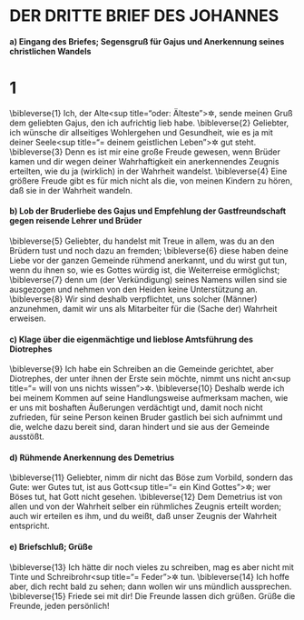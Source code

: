 # DER DRITTE BRIEF DES JOHANNES

#### a) Eingang des Briefes; Segensgruß für Gajus und Anerkennung seines christlichen Wandels

# 1
\bibleverse{1} Ich, der Alte<sup title=“oder: Älteste”>&#x2732;</sup>, sende meinen Gruß dem geliebten Gajus, den ich aufrichtig lieb habe.
\bibleverse{2} Geliebter, ich wünsche dir allseitiges Wohlergehen und Gesundheit, wie es ja mit deiner Seele<sup title=“= deinem geistlichen Leben”>&#x2732;</sup> gut steht.
\bibleverse{3} Denn es ist mir eine große Freude gewesen, wenn Brüder kamen und dir wegen deiner Wahrhaftigkeit ein anerkennendes Zeugnis erteilten, wie du ja (wirklich) in der Wahrheit wandelst.
\bibleverse{4} Eine größere Freude gibt es für mich nicht als die, von meinen Kindern zu hören, daß sie in der Wahrheit wandeln.

#### b) Lob der Bruderliebe des Gajus und Empfehlung der Gastfreundschaft gegen reisende Lehrer und Brüder

\bibleverse{5} Geliebter, du handelst mit Treue in allem, was du an den Brüdern tust und noch dazu an fremden;
\bibleverse{6} diese haben deine Liebe vor der ganzen Gemeinde rühmend anerkannt, und du wirst gut tun, wenn du ihnen so, wie es Gottes würdig ist, die Weiterreise ermöglichst;
\bibleverse{7} denn um (der Verkündigung) seines Namens willen sind sie ausgezogen und nehmen von den Heiden keine Unterstützung an.
\bibleverse{8} Wir sind deshalb verpflichtet, uns solcher (Männer) anzunehmen, damit wir uns als Mitarbeiter für die (Sache der) Wahrheit erweisen.

#### c) Klage über die eigenmächtige und lieblose Amtsführung des Diotrephes

\bibleverse{9} Ich habe ein Schreiben an die Gemeinde gerichtet, aber Diotrephes, der unter ihnen der Erste sein möchte, nimmt uns nicht an<sup title=“= will von uns nichts wissen”>&#x2732;</sup>.
\bibleverse{10} Deshalb werde ich bei meinem Kommen auf seine Handlungsweise aufmerksam machen, wie er uns mit boshaften Äußerungen verdächtigt und, damit noch nicht zufrieden, für seine Person keinen Bruder gastlich bei sich aufnimmt und die, welche dazu bereit sind, daran hindert und sie aus der Gemeinde ausstößt.

#### d) Rühmende Anerkennung des Demetrius

\bibleverse{11} Geliebter, nimm dir nicht das Böse zum Vorbild, sondern das Gute: wer Gutes tut, ist aus Gott<sup title=“= ein Kind Gottes”>&#x2732;</sup>; wer Böses tut, hat Gott nicht gesehen.
\bibleverse{12} Dem Demetrius ist von allen und von der Wahrheit selber ein rühmliches Zeugnis erteilt worden; auch wir erteilen es ihm, und du weißt, daß unser Zeugnis der Wahrheit entspricht.

#### e) Briefschluß; Grüße

\bibleverse{13} Ich hätte dir noch vieles zu schreiben, mag es aber nicht mit Tinte und Schreibrohr<sup title=“= Feder”>&#x2732;</sup> tun.
\bibleverse{14} Ich hoffe aber, dich recht bald zu sehen; dann wollen wir uns mündlich aussprechen.
\bibleverse{15} Friede sei mit dir! Die Freunde lassen dich grüßen. Grüße die Freunde, jeden persönlich!